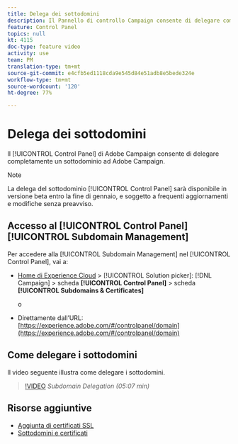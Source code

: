 ```yaml
---
title: Delega dei sottodomini
description: Il Pannello di controllo Campaign consente di delegare completamente un sottodominio ad Adobe Campaign. Per farlo, segui la procedura indicata di seguito.
feature: Control Panel
topics: null
kt: 4115
doc-type: feature video
activity: use
team: PM
translation-type: tm+mt
source-git-commit: e4cfb5ed1118cda9e545d84e51adb8e5bede324e
workflow-type: tm+mt
source-wordcount: '120'
ht-degree: 77%

---
```



# Delega dei sottodomini

Il [!UICONTROL Control Panel] di Adobe Campaign consente di delegare completamente un sottodominio ad Adobe Campaign.

>[!NOTE]
>
>La delega del sottodominio [!UICONTROL Control Panel] sarà disponibile in versione beta entro la fine di gennaio, e soggetto a frequenti aggiornamenti e modifiche senza preavviso.

## Accesso al [!UICONTROL Control Panel] [!UICONTROL Subdomain Management]

Per accedere alla [!UICONTROL Subdomain Management] nel [!UICONTROL Control Panel], vai a:

* [Home di Experience Cloud](https://experience.adobe.com/#/home) > [!UICONTROL Solution picker]: [!DNL Campaign] > scheda **[!UICONTROL Control Panel]** > scheda **[!UICONTROL Subdomains & Certificates]**

   o
* Direttamente dall’URL: [https://experience.adobe.com/#/controlpanel/domain](https://experience.adobe.com/#/controlpanel/domain)

## Come delegare i sottodomini

Il video seguente illustra come delegare i sottodomini.

>[!VIDEO](https://video.tv.adobe.com/v/31390?quality=12)
*Subdomain Delegation (05:07 min)*

## Risorse aggiuntive

* [Aggiunta di certificati SSL](/help/administrating/control-panel/adding-ssl-certificates.md)
* [Sottodomini e certificati](https://docs.adobe.com/content/help/it-IT/control-panel/using/subdomains-and-certificates/renewing-subdomain-certificate.html)
